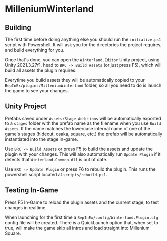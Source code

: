 # MilleniumWinterland
## Building
The first time before doing anything else you should run the `initialize.ps1` script with Powershell. It will ask you for the directories the project requires, and build everything for you.

Once that's done, you can open the `Winterland.Editor` Unity project, using Unity 2021.3.27f1, head to `BRC -> Build Assets` (or just press F5), which will build all assets the plugin requires.

Everytime you build assets they will be automatically copied to your `BepInEx/plugins/MilleniumWinterland` folder, so all you need to do is launch the game to see your changes.

## Unity Project
Prefabs saved under `Assets/Stage Additions` will be automatically exported to a `stages` folder with the prefab name as the filename when you use `Build Assets`. If the name matches the lowercase internal name of one of the game's stages (hideout, osaka, square, etc.) the prefab will be automatically instantiated into the stage in-game.

Use `BRC -> Build Assets` or press F5 to build the assets and update the plugin with your changes. This will also automatically run `Update Plugin` if it detects that `Winterland.Common.dll` is out of date.

Use `BRC -> Update Plugin` or press F6 to rebuild the plugin. This runs the powershell script located at `scripts/rebuild.ps1`.

## Testing In-Game
Press F5 In-Game to reload the plugin assets and the current stage, to test changes in realtime.

When launching for the first time a `BepInEx/config/Winterland.Plugin.cfg` config file will be created. There is a QuickLaunch option that, when set to true, will make the game skip all intros and load straight into Millenium Square.
